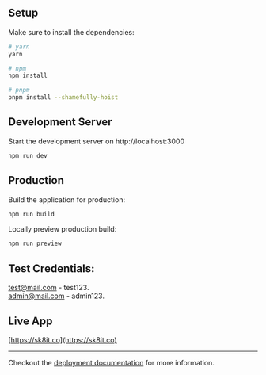 ## Setup

Make sure to install the dependencies:

```bash
# yarn
yarn

# npm
npm install

# pnpm
pnpm install --shamefully-hoist
```

## Development Server

Start the development server on http://localhost:3000

```bash
npm run dev
```

## Production

Build the application for production:

```bash
npm run build
```

Locally preview production build:

```bash
npm run preview
```

## Test Credentials:

test@mail.com - test123. <br />
admin@mail.com - admin123.

## Live App

[https://sk8it.co](https://sk8it.co)

---

Checkout the [deployment documentation](https://nuxt.com/docs/getting-started/deployment#presets) for more information.
